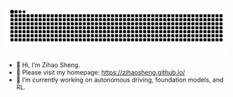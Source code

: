 <!--
**zihaosheng/zihaosheng** is a ✨ _special_ ✨ repository because its `README.md` (this file) appears on your GitHub profile.

Here are some ideas to get you started:

- 🔭 I’m currently working on ...
- 🌱 I’m currently learning ...
- 👯 I’m looking to collaborate on ...
- 🤔 I’m looking for help with ...
- 💬 Ask me about ...
- 📫 How to reach me: ...
- 😄 Pronouns: ...
- ⚡ Fun fact: ...
-->

<picture>
  <source media="(prefers-color-scheme: dark)" srcset="https://raw.githubusercontent.com/zihaosheng/zihaosheng/output/github-contribution-grid-snake-dark.svg">
  <source media="(prefers-color-scheme: light)" srcset="https://raw.githubusercontent.com/zihaosheng/zihaosheng/output/github-contribution-grid-snake.svg">
  <img alt="github contribution grid snake animation" src="https://raw.githubusercontent.com/zihaosheng/zihaosheng/output/github-contribution-grid-snake.svg">
</picture>

- 👋 Hi, I’m Zihao Sheng.
- 👀 Please visit my homepage: https://zihaosheng.github.io/
- 🔭 I’m currently working on autonomous driving, foundation models, and RL.
